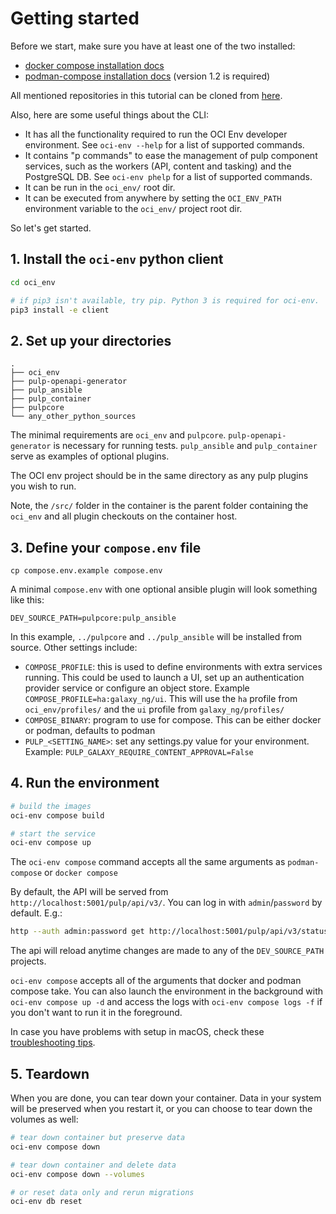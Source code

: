 # Getting started

Before we start, make sure you have at least one of the two installed:

- [docker compose installation docs](https://docs.docker.com/compose/install/)
- [podman-compose installation docs](https://github.com/containers/podman-compose#installation) (version 1.2 is required)

All mentioned repositories in this tutorial can be cloned from [here](https://github.com/pulp).

Also, here are some useful things about the CLI:

- It has all the functionality required to run the OCI Env developer environment.
See `oci-env --help` for a list of supported commands.
- It contains "p commands" to ease the management of pulp component services, such as the workers
(API, content and tasking) and the PostgreSQL DB. See `oci-env phelp` for a list of supported commands.
- It can be run in the `oci_env/` root dir.
- It can be executed from anywhere by setting the `OCI_ENV_PATH` environment variable to the `oci_env/` project root dir.

So let's get started.

## 1. Install the `oci-env` python client

```bash
cd oci_env

# if pip3 isn't available, try pip. Python 3 is required for oci-env.
pip3 install -e client
```

## 2. Set up your directories

```
.
├── oci_env
├── pulp-openapi-generator
├── pulp_ansible
├── pulp_container
├── pulpcore
└── any_other_python_sources
```

The minimal requirements are `oci_env` and `pulpcore`. `pulp-openapi-generator` is necessary for running tests.
`pulp_ansible` and `pulp_container` serve as examples of optional plugins.

The OCI env project should be in the same directory as any pulp plugins you wish to run.

Note, the `/src/` folder in the container is the parent folder containing the `oci_env` and all
plugin checkouts on the container host.

## 3. Define your `compose.env` file

`cp compose.env.example compose.env`

A minimal `compose.env` with one optional ansible plugin will look something like this:

```
DEV_SOURCE_PATH=pulpcore:pulp_ansible
```

In this example, `../pulpcore` and `../pulp_ansible` will be installed from source. Other settings
include:

- `COMPOSE_PROFILE`: this is used to define environments with extra services running. This could be
  used to launch a UI, set up an authentication provider service or configure an object store.
  Example `COMPOSE_PROFILE=ha:galaxy_ng/ui`. This will use the `ha` profile from `oci_env/profiles/`
  and the `ui` profile from `galaxy_ng/profiles/`
- `COMPOSE_BINARY`: program to use for compose. This can be either docker or podman, defaults to podman
- `PULP_<SETTING_NAME>`: set any settings.py value for your environment. Example: `PULP_GALAXY_REQUIRE_CONTENT_APPROVAL=False`

## 4. Run the environment

```bash
# build the images
oci-env compose build

# start the service
oci-env compose up
```

The `oci-env compose` command accepts all the same arguments as `podman-compose` or `docker compose`

By default, the API will be served from `http://localhost:5001/pulp/api/v3/`.
You can log in with `admin`/`password` by default. E.g.:

```bash
http --auth admin:password get http://localhost:5001/pulp/api/v3/status/
```

The api will reload anytime changes are made to any of the `DEV_SOURCE_PATH` projects.

`oci-env compose` accepts all of the arguments that docker and podman compose take.
You can also launch the environment in the background with `oci-env compose up -d`
and access the logs with `oci-env compose logs -f` if you don't want to run it in the foreground.

In case you have problems with setup in macOS, check these
[troubleshooting tips](site:oci_env/docs/dev/guides/troubleshooting/macos_troubleshooting_tips).

## 5. Teardown

When you are done, you can tear down your container.
Data in your system will be preserved when you restart it, or you can choose to tear down the volumes as well:

```bash
# tear down container but preserve data
oci-env compose down

# tear down container and delete data
oci-env compose down --volumes

# or reset data only and rerun migrations
oci-env db reset
```

